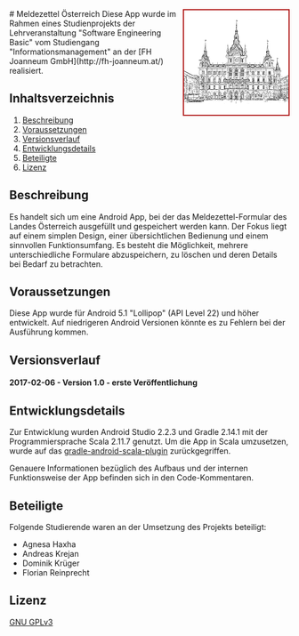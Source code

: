<img align="right" src="app/src/main/res/mipmap-xxxhdpi/ic_launcher.png" />
# Meldezettel Österreich
Diese App wurde im Rahmen eines Studienprojekts der Lehrveranstaltung "Software Engineering Basic" vom Studiengang "Informationsmanagement" an der [FH Joanneum GmbH](http://fh-joanneum.at/) realisiert.

## Inhaltsverzeichnis
1. [Beschreibung](#beschreibung)
2. [Voraussetzungen](#voraussetzungen)
3. [Versionsverlauf](#versionsverlauf)
4. [Entwicklungsdetails](#entwicklungsdetails)
5. [Beteiligte](#beteiligte)
6. [Lizenz](#lizenz)

## Beschreibung
Es handelt sich um eine Android App, bei der das Meldezettel-Formular des Landes Österreich ausgefüllt und gespeichert werden kann. Der Fokus liegt auf einem simplen Design, einer übersichtlichen Bedienung und einem sinnvollen Funktionsumfang. Es besteht die Möglichkeit, mehrere unterschiedliche Formulare abzuspeichern, zu löschen und deren Details bei Bedarf zu betrachten.

## Voraussetzungen
Diese App wurde für Android 5.1 "Lollipop" (API Level 22) und höher entwickelt. Auf niedrigeren Android Versionen könnte es zu Fehlern bei der Ausführung kommen.

## Versionsverlauf
#### 2017-02-06 - Version 1.0 - erste Veröffentlichung

## Entwicklungsdetails
Zur Entwicklung wurden Android Studio 2.2.3 und Gradle 2.14.1 mit der Programmiersprache Scala 2.11.7 genutzt. Um die App in Scala umzusetzen, wurde auf das [gradle-android-scala-plugin](https://github.com/rladstaetter/gradle-android-scala-plugin) zurückgegriffen.

Genauere Informationen bezüglich des Aufbaus und der internen Funktionsweise der App befinden sich in den Code-Kommentaren.

## Beteiligte
Folgende Studierende waren an der Umsetzung des Projekts beteiligt:
* Agnesa Haxha
* Andreas Krejan
* Dominik Krüger
* Florian Reinprecht

## Lizenz
[GNU GPLv3](LICENSE.txt)
